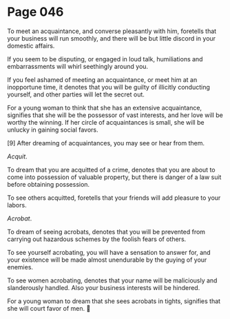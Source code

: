 # Page 046
To meet an acquaintance, and converse pleasantly with him,
foretells that your business will run smoothly, and there
will be but little discord in your domestic affairs.


If you seem to be disputing, or engaged in loud talk, humiliations and
embarrassments will whirl seethingly around you.


If you feel ashamed of meeting an acquaintance, or meet him
at an inopportune time, it denotes that you will be guilty
of illicitly conducting yourself, and other parties will let
the secret out.


For a young woman to think that she has an extensive acquaintance,
signifies that she will be the possessor of vast interests, and her love
will be worthy the winning. If her circle of acquaintances is small,
she will be unlucky in gaining social favors.


[9] After dreaming of acquaintances, you may see or hear from them.


_Acquit_.


To dream that you are acquitted of a crime, denotes that you
are about to come into possession of valuable property,
but there is danger of a law suit before obtaining possession.


To see others acquitted, foretells that your friends will add
pleasure to your labors.


_Acrobat_.


To dream of seeing acrobats, denotes that you will be prevented from carrying
out hazardous schemes by the foolish fears of others.


To see yourself acrobating, you will have a sensation to answer for,
and your existence will be made almost unendurable by the guying
of your enemies.


To see women acrobating, denotes that your name will be maliciously
and slanderously handled. Also your business interests will be hindered.


For a young woman to dream that she sees acrobats in tights,
signifies that she will court favor of men.
